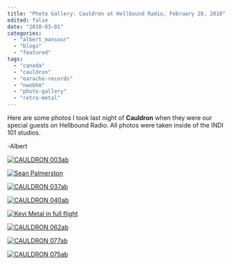 ```yaml
---
title: "Photo Gallery: Cauldron at Hellbound Radio, February 28, 2010"
edited: false
date: "2010-03-01"
categories:
  - "albert_mansour"
  - "blogs"
  - "featured"
tags:
  - "canada"
  - "cauldron"
  - "earache-records"
  - "nwobhm"
  - "photo-gallery"
  - "retro-metal"
---
```


Here are some photos I took last night of **Cauldron** when they were our special guests on Hellbound Radio. All photos were taken inside of the INDI 101 studios.

\-Albert

[![CAULDRON 003ab](http://www.hellbound.ca/wp-content/uploads/2010/03/CAULDRON-003ab.jpg "CAULDRON 003ab")](http://www.hellbound.ca/wp-content/uploads/2010/03/CAULDRON-003ab.jpg)

[![Sean Palmerston](http://www.hellbound.ca/wp-content/uploads/2010/03/CAULDRON-032ab.jpg "Sean Palmerston")](http://www.hellbound.ca/wp-content/uploads/2010/03/CAULDRON-032ab.jpg)

[![CAULDRON 037ab](http://www.hellbound.ca/wp-content/uploads/2010/03/CAULDRON-037ab.jpg "CAULDRON 037ab")](http://www.hellbound.ca/wp-content/uploads/2010/03/CAULDRON-037ab.jpg)

[![CAULDRON 040ab](http://www.hellbound.ca/wp-content/uploads/2010/03/CAULDRON-040ab.jpg "CAULDRON 040ab")](http://www.hellbound.ca/wp-content/uploads/2010/03/CAULDRON-040ab.jpg)

[![Kevi Metal in full flight](http://www.hellbound.ca/wp-content/uploads/2010/03/CAULDRON-042ab.jpg "Kevi Metal in full flight")](http://www.hellbound.ca/wp-content/uploads/2010/03/CAULDRON-042ab.jpg)

[![CAULDRON 062ab](http://www.hellbound.ca/wp-content/uploads/2010/03/CAULDRON-062ab.jpg "CAULDRON 062ab")](http://www.hellbound.ca/wp-content/uploads/2010/03/CAULDRON-062ab.jpg)

[![CAULDRON 077ab](http://www.hellbound.ca/wp-content/uploads/2010/03/CAULDRON-077ab.jpg "CAULDRON 077ab")](http://www.hellbound.ca/wp-content/uploads/2010/03/CAULDRON-077ab.jpg)

[![CAULDRON 075ab](http://www.hellbound.ca/wp-content/uploads/2010/03/CAULDRON-075ab.jpg "CAULDRON 075ab")](http://www.hellbound.ca/wp-content/uploads/2010/03/CAULDRON-075ab.jpg)
